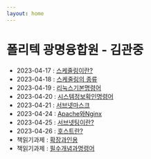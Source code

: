 ```yaml
---
layout: home
---
```


# 폴리텍 광명융합원 - 김관중

 - 2023-04-17 : [스케줄링이란?](%EC%8A%A4%EC%BC%80%EC%A4%84%EB%A7%81_0417.md)
 - 2023-04-18 : [스케줄링의 종류](%EC%8A%A4%EC%BC%80%EC%A4%84%EB%A7%81_0418.md)
 - 2023-04-19 : [리눅스기본명령어](%EB%A6%AC%EB%88%85%EC%8A%A4%EA%B8%B0%EB%B3%B8%EB%AA%85%EB%A0%B9%EC%96%B4_0419.md)
 - 2023-04-20 : [시스템정보확인명령어](%EC%8B%9C%EC%8A%A4%ED%85%9C%EC%A0%95%EB%B3%B4%ED%99%95%EC%9D%B8%EB%AA%85%EB%A0%B9%EC%96%B4_0420.md)
 - 2023-04-21 : [서브넷마스크](%EC%84%9C%EB%B8%8C%EB%84%B7%EB%A7%88%EC%8A%A4%ED%81%AC_0421.md)
 - 2023-04-24 : [Apache와Nginx](ApacheAndNginx)
 - 2023-04-25 : [서브넷팅이란?](%EC%84%9C%EB%B8%8C%EB%84%B7%ED%8C%85%EC%9D%B4%EB%9E%80.md)
 - 2023-04-26 : [호스트란?](hosts.md) 
 - 책읽기과제  : [확장과인용](%ED%99%95%EC%9E%A5%EA%B3%BC%EC%9D%B8%EC%9A%A9.md)
 - 책읽기과제  : [필수개념과명령어](%ED%95%84%EC%88%98%EA%B0%9C%EB%85%90%EA%B3%BC%EB%AA%85%EB%A0%B9%EC%96%B4.md)